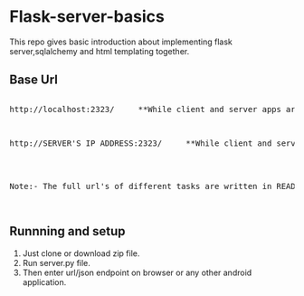 # Flask-server-basics
This repo gives basic introduction about implementing flask server,sqlalchemy and html templating together.

<h2>Base Url</h2>
<pre>
<p>http://localhost:2323/     **While client and server apps are on same device.</p>
<p>http://SERVER'S IP ADDRESS:2323/     **While client and server apps are on different devices but same network.</p>

<p>Note:- The full url's of different tasks are written in README.txt in same folder as server.py.</p>
</pre>
<h2>Runnning and setup</h2>
<ol>
<li>Just clone or download zip file.</li>
  
<li>Run server.py file.</li>

<li>Then enter url/json endpoint on browser or  any other android application.</li>
</ol>


